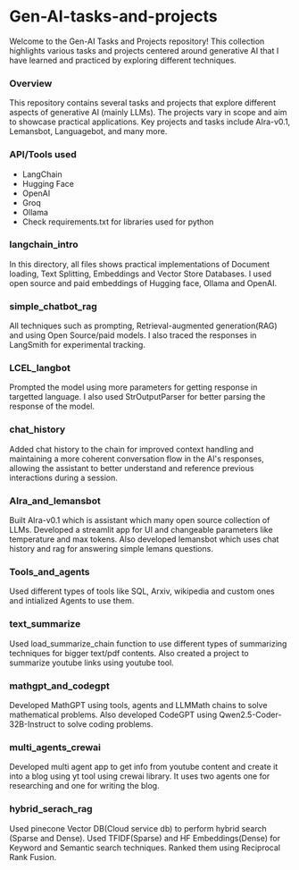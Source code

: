 # Gen-AI-tasks-and-projects              

Welcome to the Gen-AI Tasks and Projects repository! This collection highlights various tasks and projects centered around generative AI that I have learned and practiced by exploring different techniques.         
        
### Overview   
This repository contains several tasks and projects that explore different aspects of generative AI (mainly LLMs). The projects vary in scope and aim to showcase practical applications. Key projects and tasks include AIra-v0.1, Lemansbot, Languagebot, and many more.          

### API/Tools used          
- LangChain     
- Hugging Face      
- OpenAI            
- Groq          
- Ollama  
- Check requirements.txt for libraries used for python          

### langchain_intro
In this directory, all files shows practical implementations of Document loading, Text Splitting, Embeddings and Vector Store Databases. I used open source and paid embeddings of Hugging face, Ollama and OpenAI.                  

### simple_chatbot_rag
All techniques such as prompting, Retrieval-augmented generation(RAG) and using Open Source/paid models. I also traced the responses in LangSmith for experimental tracking.            

### LCEL_langbot
Prompted the model using more parameters for getting response in targetted language. I also used StrOutputParser for better parsing the response of the model.          

### chat_history
Added chat history to the chain for improved context handling and maintaining a more coherent conversation flow in the AI's responses, allowing the assistant to better understand and reference previous interactions during a session.        

### AIra_and_lemansbot
Built AIra-v0.1 which is assistant which many open source collection of LLMs. Developed a streamlit app for UI and changeable parameters like temperature and max tokens. Also developed lemansbot which uses chat history and rag for answering simple lemans questions.          

### Tools_and_agents
Used different types of tools like SQL, Arxiv, wikipedia and custom ones and intialized Agents to use them.                 

### text_summarize
Used load_summarize_chain function to use different types of summarizing techniques for bigger text/pdf contents. Also created a project to summarize youtube links using youtube tool.            
                
### mathgpt_and_codegpt
Developed MathGPT using tools, agents and LLMMath chains to solve mathematical problems. Also developed CodeGPT using Qwen2.5-Coder-32B-Instruct to solve coding problems.  

### multi_agents_crewai
Developed multi agent app to get info from youtube content and create it into a blog using yt tool using crewai library. It uses two agents one for researching and one for writing the blog.

### hybrid_serach_rag
Used pinecone Vector DB(Cloud service db) to perform hybrid search (Sparse and Dense). Used TFIDF(Sparse) and HF Embeddings(Dense) for Keyword and Semantic search techniques. Ranked them using Reciprocal Rank Fusion.